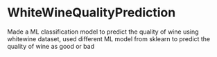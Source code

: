 # WhiteWineQualityPrediction
Made a ML classification model to predict the quality of wine using whitewine dataset, used different ML model from sklearn to predict the quality of wine as good or bad
